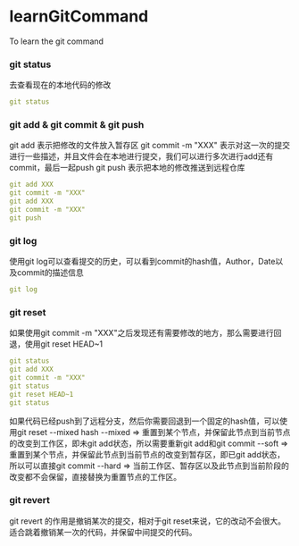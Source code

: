 # learnGitCommand
To learn the git command

### git status
去查看现在的本地代码的修改
```yaml
git status
```

### git add & git commit & git push
git add 表示把修改的文件放入暂存区
git commit -m "XXX" 表示对这一次的提交进行一些描述，并且文件会在本地进行提交，我们可以进行多次进行add还有commit，最后一起push
git push 表示把本地的修改推送到远程仓库
```yaml
git add XXX
git commit -m "XXX"
git add XXX
git commit -m "XXX"
git push
```

### git log
使用git log可以查看提交的历史，可以看到commit的hash值，Author，Date以及commit的描述信息
```yaml
git log
```

### git reset
如果使用git commit -m "XXX"之后发现还有需要修改的地方，那么需要进行回退，使用git reset HEAD~1
```yaml
git status
git add XXX
git commit -m "XXX"
git status
git reset HEAD~1
git status
```
如果代码已经push到了远程分支，然后你需要回退到一个固定的hash值，可以使用git reset --mixed hash
--mixed => 重置到某个节点，并保留此节点到当前节点的改变到工作区，即未git add状态，所以需要重新git add和git commit
--soft => 重置到某个节点，并保留此节点到当前节点的改变到暂存区，即已git add状态，所以可以直接git commit
--hard => 当前工作区、暂存区以及此节点到当前阶段的改变都不会保留，直接替换为重置节点的工作区。

### git revert 
git revert 的作用是撤销某次的提交，相对于git reset来说，它的改动不会很大。适合跳着撤销某一次的代码，并保留中间提交的代码。


